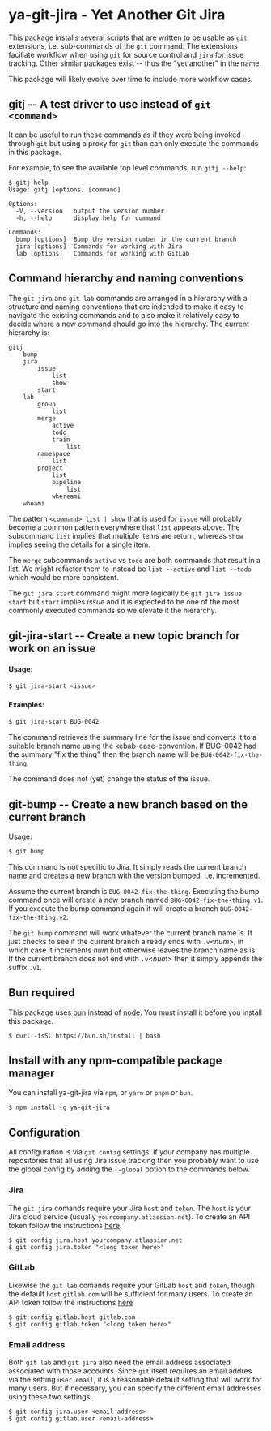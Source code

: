 # ya-git-jira - Yet Another Git Jira

This package installs several scripts that are written to be
usable as `git` extensions, i.e. sub-commands of the `git` command.
The extensions faciliate workflow when using `git` for source control and `jira`
for issue tracking. Other similar packages exist -- thus the "yet another"
in the name.

This package will likely evolve over time to include more workflow cases.

## gitj -- A test driver to use instead of `git <command>`

It can be useful to run these commands as if they were being invoked through
`git` but using a proxy for `git` than can only execute the commands in this
package.

For example, to see the available top level commands, run `gitj --help`:

```
$ gitj help
Usage: gitj [options] [command]

Options:
  -V, --version   output the version number
  -h, --help      display help for command

Commands:
  bump [options]  Bump the version number in the current branch
  jira [options]  Commands for working with Jira
  lab [options]   Commands for working with GitLab
```

## Command hierarchy and naming conventions

The `git jira` and `git lab` commands are arranged in a hierarchy with a structure
and naming conventions that are indended to make it easy to navigate the existing
commands and to also make it relatively easy to decide where a new command should
go into the hierarchy. The current hierarchy is:

```
gitj
    bump
    jira
        issue
            list
            show
        start
    lab
        group
            list
        merge
            active
            todo
            train
                list
        namespace
            list
        project
            list
            pipeline
                list
            whereami
    whoami
```

The pattern `<command> list | show` that is used for `issue` will probably become
a common pattern everywhere that `list` appears above. The subcommand `list` implies
that multiple items are return, whereas `show` implies seeing the details for a single item.

The `merge` subcommands `active` vs `todo` are both commands that result in a list.
We might refactor them to instead be `list --active` and `list --todo` which would
be more consistent.

The `git jira start` command might more logically be `git jira issue start`
but `start` implies *issue* and it is expected to be one of the most commonly
executed commands so we elevate it the hierarchy.

## git-jira-start -- Create a new topic branch for work on an issue

#### Usage:
```bash
$ git jira-start <issue>
```

#### Examples:
```bash
$ git jira-start BUG-0042
```

The command retrieves the summary line for the issue and converts it to
a suitable branch name using the kebab-case-convention. If BUG-0042 had
the summary "fix the thing" then the branch name will be `BUG-0042-fix-the-thing`.

The command does not (yet) change the status of the issue.

## git-bump -- Create a new branch based on the current branch

Usage:
```bash
$ git bump
```

This command is not specific to Jira. It simply reads the current branch name and creates a new branch with the version bumped, i.e. incremented.

Assume the current branch is `BUG-0042-fix-the-thing`.
Executing the bump command once will create a new branch named `BUG-0042-fix-the-thing.v1`. If you execute the bump command again it will
create a branch `BUG-0042-fix-the-thing.v2`.

The `git bump` command will work whatever the current branch name is.
It just checks to see if the current branch already ends with `.v`<*num*>,
in which case it increments *num* but otherwise leaves the branch name as is.
If the current branch does not end with `.v`<*num*> then it simply appends the
suffix `.v1`.

##  Bun required

This package uses [bun](https://bun.sh) instead of [node](https://nodejs.org/en).
You must install it before you install this package.

```
$ curl -fsSL https://bun.sh/install | bash
```

## Install with any npm-compatible package manager

You can install ya-git-jira via `npm`, or `yarn` or `pnpm` or `bun`.

```
$ npm install -g ya-git-jira
```

## Configuration

All configuration is via `git config` settings. If your company has multiple
repositories that all using Jira issue tracking then you probably want to use
the global config by adding the `--global` option to the commands below.

### Jira

The `git jira` comands require your Jira `host` and `token`. The `host` is your Jira cloud service (usually `yourcompany.atlassian.net`).
To create an API token follow the instructions [here](https://support.atlassian.com/atlassian-account/docs/manage-api-tokens-for-your-atlassian-account/).

```
$ git config jira.host yourcompany.atlassian.net
$ git config jira.token "<long token here>"
```

### GitLab

Likewise the `git lab` comands require your GitLab `host` and `token`, though the default `host` `gitlab.com` will be sufficient
for many users. To create an API token follow the instructions [here](https://docs.gitlab.com/ee/user/profile/personal_access_tokens.html#create-a-personal-access-token)

```
$ git config gitlab.host gitlab.com
$ git config gitlab.token "<long token here>"
```

### Email address

Both `git lab` and `git jira` also need the email address associated associated with those accounts.
Since `git` itself requires an email addres via the setting `user.email`, it is a reasonable default setting
that will work for many users. But if necessary, you can specify the different email addresses
using these two settings:


```
$ git config jira.user <email-address>
$ git config gitlab.user <email-address>
```
